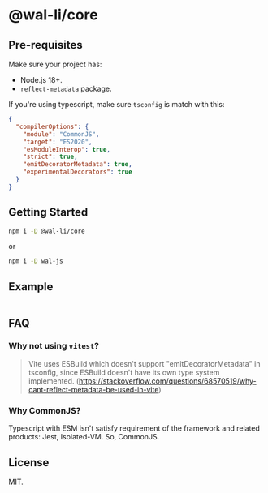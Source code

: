 # @wal-li/core

## Pre-requisites

Make sure your project has:

- Node.js 18+.
- `reflect-metadata` package.

If you're using typescript, make sure `tsconfig` is match with this:

```json
{
  "compilerOptions": {
    "module": "CommonJS",
    "target": "ES2020",
    "esModuleInterop": true,
    "strict": true,
    "emitDecoratorMetadata": true,
    "experimentalDecorators": true
  }
}
```

## Getting Started

```bash
npm i -D @wal-li/core
```

or

```bash
npm i -D wal-js
```

## Example

```ts

```

## FAQ

### Why not using `vitest`?

> Vite uses ESBuild which doesn't support "emitDecoratorMetadata" in tsconfig, since ESBuild doesn't have its own type system implemented. (https://stackoverflow.com/questions/68570519/why-cant-reflect-metadata-be-used-in-vite)

### Why CommonJS?

Typescript with ESM isn't satisfy requirement of the framework and related products: Jest, Isolated-VM. So, CommonJS.

## License

MIT.
